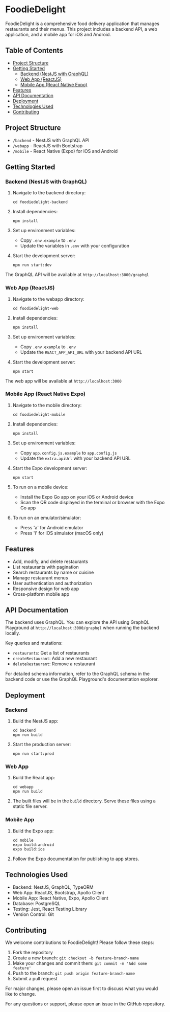 # FoodieDelight

FoodieDelight is a comprehensive food delivery application that manages restaurants and their menus. This project includes a backend API, a web application, and a mobile app for iOS and Android.

## Table of Contents

- [Project Structure](#project-structure)
- [Getting Started](#getting-started)
  - [Backend (NestJS with GraphQL)](#backend-nestjs-with-graphql)
  - [Web App (ReactJS)](#web-app-reactjs)
  - [Mobile App (React Native Expo)](#mobile-app-react-native-expo)
- [Features](#features)
- [API Documentation](#api-documentation)
- [Deployment](#deployment)
- [Technologies Used](#technologies-used)
- [Contributing](#contributing)

## Project Structure

- `/backend` - NestJS with GraphQL API
- `/webapp` - ReactJS with Bootstrap
- `/mobile` - React Native (Expo) for iOS and Android

## Getting Started

### Backend (NestJS with GraphQL)

1. Navigate to the backend directory:
   ```
   cd foodiedelight-backend
   ```

2. Install dependencies:
   ```
   npm install
   ```

3. Set up environment variables:
   - Copy `.env.example` to `.env`
   - Update the variables in `.env` with your configuration

4. Start the development server:
   ```
   npm run start:dev
   ```

The GraphQL API will be available at `http://localhost:3000/graphql`

### Web App (ReactJS)

1. Navigate to the webapp directory:
   ```
   cd foodiedelight-web
   ```

2. Install dependencies:
   ```
   npm install
   ```

3. Set up environment variables:
   - Copy `.env.example` to `.env`
   - Update the `REACT_APP_API_URL` with your backend API URL

4. Start the development server:
   ```
   npm start
   ```

The web app will be available at `http://localhost:3000`

### Mobile App (React Native Expo)

1. Navigate to the mobile directory:
   ```
   cd foodiedelight-mobile
   ```

2. Install dependencies:
   ```
   npm install
   ```

3. Set up environment variables:
   - Copy `app.config.js.example` to `app.config.js`
   - Update the `extra.apiUrl` with your backend API URL

4. Start the Expo development server:
   ```
   npm start
   ```

5. To run on a mobile device:
   - Install the Expo Go app on your iOS or Android device
   - Scan the QR code displayed in the terminal or browser with the Expo Go app

6. To run on an emulator/simulator:
   - Press 'a' for Android emulator
   - Press 'i' for iOS simulator (macOS only)

## Features

- Add, modify, and delete restaurants
- List restaurants with pagination
- Search restaurants by name or cuisine
- Manage restaurant menus
- User authentication and authorization
- Responsive design for web app
- Cross-platform mobile app

## API Documentation

The backend uses GraphQL. You can explore the API using GraphQL Playground at `http://localhost:3000/graphql` when running the backend locally.

Key queries and mutations:

- `restaurants`: Get a list of restaurants
- `createRestaurant`: Add a new restaurant
- `deleteRestaurant`: Remove a restaurant

For detailed schema information, refer to the GraphQL schema in the backend code or use the GraphQL Playground's documentation explorer.


## Deployment

### Backend

1. Build the NestJS app:
   ```
   cd backend
   npm run build
   ```

2. Start the production server:
   ```
   npm run start:prod
   ```

### Web App

1. Build the React app:
   ```
   cd webapp
   npm run build
   ```

2. The built files will be in the `build` directory. Serve these files using a static file server.

### Mobile App

1. Build the Expo app:
   ```
   cd mobile
   expo build:android
   expo build:ios
   ```

2. Follow the Expo documentation for publishing to app stores.

## Technologies Used

- Backend: NestJS, GraphQL, TypeORM
- Web App: ReactJS, Bootstrap, Apollo Client
- Mobile App: React Native, Expo, Apollo Client
- Database: PostgreSQL
- Testing: Jest, React Testing Library
- Version Control: Git

## Contributing

We welcome contributions to FoodieDelight! Please follow these steps:

1. Fork the repository
2. Create a new branch: `git checkout -b feature-branch-name`
3. Make your changes and commit them: `git commit -m 'Add some feature'`
4. Push to the branch: `git push origin feature-branch-name`
5. Submit a pull request

For major changes, please open an issue first to discuss what you would like to change.

For any questions or support, please open an issue in the GitHub repository.
